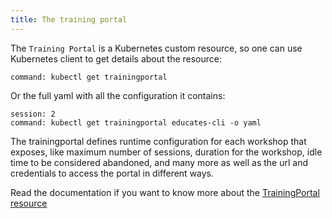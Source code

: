 ```yaml
---
title: The training portal
---
```


The `Training Portal` is a Kubernetes custom resource, so one can use Kubernetes client
to get details about the resource:

```terminal:execute
command: kubectl get trainingportal
```

Or the full yaml with all the configuration it contains:

```terminal:execute
session: 2
command: kubectl get trainingportal educates-cli -o yaml
```

The trainingportal defines runtime configuration for each workshop that exposes, like
maximum number of sessions, duration for the workshop, idle time to be considered abandoned, 
and many more as well as the url and credentials to access the portal in different ways.

Read the documentation if you want to know more about the 
[TrainingPortal resource](https://docs.educates.dev/custom-resources/training-portal)

